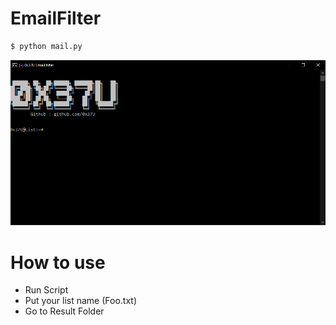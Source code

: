 <!-- Readme File script from SirBugs -->
# EmailFilter

```bash
$ python mail.py
```

![](./img.png)

# How to use
 - Run Script
 - Put your list name (Foo.txt)
 - Go to Result Folder
